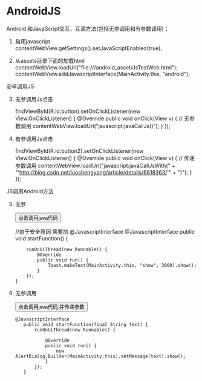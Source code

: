 # AndroidJS
Android 和JavaScript交互，互调方法(包括无参调用和有参数调用)；

 1. 启用javascript
    contentWebView.getSettings().setJavaScriptEnabled(true);
   
 2. 从assets目录下面的加载html
     contentWebView.loadUrl("file:///android_asset/JsTestWeb.html");
     contentWebView.addJavascriptInterface(MainActivity.this, "android");
 
 安卓调用JS
 
 3. 无参调用Js点击
 
    findViewById(R.id.button).setOnClickListener(new View.OnClickListener() {
                @Override
                public void onClick(View v) {
                    // 无参数调用
                    contentWebView.loadUrl("javascript:javaCallJs()");
                }
            });
            
 4. 有参调用Js点击
 
    findViewById(R.id.button2).setOnClickListener(new View.OnClickListener() {
                            @Override
                            public void onClick(View v) {
                                // 传递参数调用
                                contentWebView.loadUrl("javascript:javaCallJsWith(" + "'http://blog.csdn.net/luoshengyang/article/details/6618363/'" + ")");
                            }
                        });  
 
 JS调用Android方法
 
 5. 无参
    
    <input type="button" value="点击调用java代码" onclick="window.android.startFunction()"/>

     //由于安全原因 需要加 @JavascriptInterface
        @JavascriptInterface
        public void startFunction() {

            runOnUiThread(new Runnable() {
                @Override
                public void run() {
                    Toast.makeText(MainActivity.this, "show", 3000).show();
                }
            });
        }

 6. 无参调用
    
    <input type="button" value="点击调用java代码,并传递参数"
       onclick="window.android.startFunction('http://blog.csdn.net/luoshengyang/article/details/6618363')"/>
       
        @JavascriptInterface
           public void startFunction(final String text) {
               runOnUiThread(new Runnable() {
       
                   @Override
                   public void run() {
                       new AlertDialog.Builder(MainActivity.this).setMessage(text).show();
                   }
               });
           }